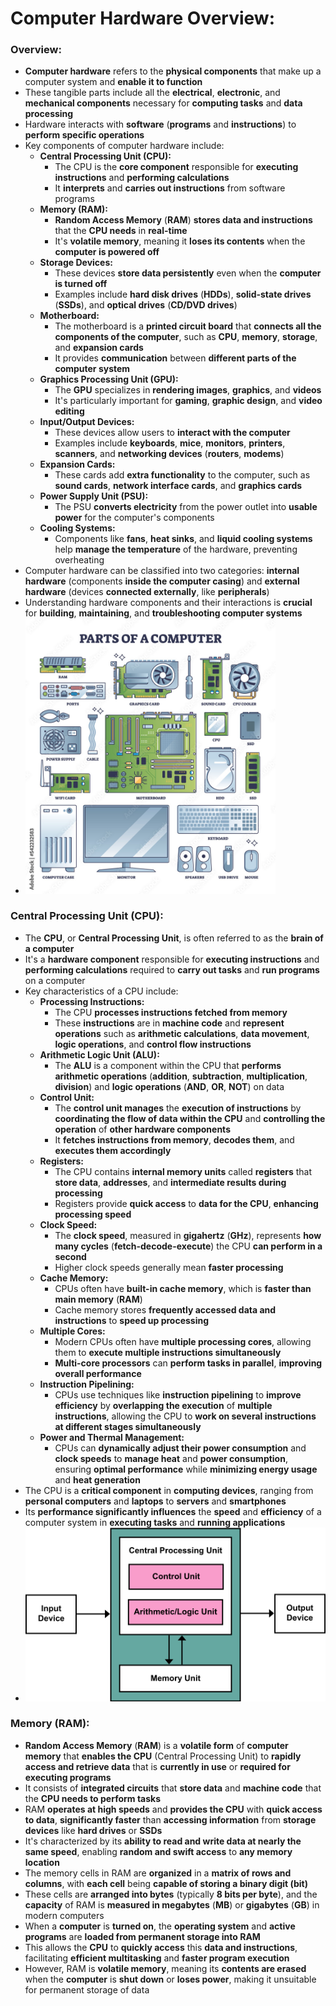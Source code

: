 # Computer Hardware Overview:

### Overview:
* **Computer hardware** refers to the **physical components** that make up a computer system and **enable it to 
  function**
* These tangible parts include all the **electrical**, **electronic**, and **mechanical components** necessary for 
  **computing tasks** and **data processing**
* Hardware interacts with **software** (**programs** and **instructions**) to **perform specific operations**
* Key components of computer hardware include:
  * **Central Processing Unit (CPU):**
    * The CPU is the **core component** responsible for **executing instructions** and **performing calculations**
    * It **interprets** and **carries out instructions** from software programs
  * **Memory (RAM):**
    * **Random Access Memory** (**RAM**) **stores data and instructions** that the **CPU needs** in **real-time**
    * It's **volatile memory**, meaning it **loses its contents** when the **computer is powered off**
  * **Storage Devices:**
    * These devices **store data persistently** even when the **computer is turned off**
    * Examples include **hard disk drives** (**HDDs**), **solid-state drives** (**SSDs**), and **optical drives** 
      (**CD/DVD drives**)
  * **Motherboard:**
    * The motherboard is a **printed circuit board** that **connects all the components of the computer**, such as 
      **CPU**, **memory**, **storage**, and **expansion cards**
    * It provides **communication** between **different parts of the computer system**
  * **Graphics Processing Unit (GPU):**
    * The **GPU** specializes in **rendering images**, **graphics**, and **videos**
    * It's particularly important for **gaming**, **graphic design**, and **video editing**
  * **Input/Output Devices:**
    * These devices allow users to **interact with the computer**
    * Examples include **keyboards**, **mice**, **monitors**, **printers**, **scanners**, and **networking devices** 
      (**routers**, **modems**)
  * **Expansion Cards:**
    * These cards add **extra functionality** to the computer, such as **sound cards**, **network interface cards**, 
      and **graphics cards**
  * **Power Supply Unit (PSU):**
    * The PSU **converts electricity** from the power outlet into **usable power** for the computer's components
  * **Cooling Systems:**
    * Components like **fans**, **heat sinks**, and **liquid cooling systems** help **manage the temperature** of the 
      hardware, preventing overheating
* Computer hardware can be classified into two categories: **internal hardware** (components **inside the computer 
  casing**) and **external hardware** (devices **connected externally**, like **peripherals**)
* Understanding hardware components and their interactions is **crucial** for **building**, **maintaining**, and 
  **troubleshooting computer systems**
* <img src="images/Computer_Hardware_Diagram.jpeg" width="400">

### Central Processing Unit (CPU):
* The **CPU**, or **Central Processing Unit**, is often referred to as the **brain of a computer**
* It's a **hardware component** responsible for **executing instructions** and **performing calculations** required to 
  **carry out tasks** and **run programs** on a computer
* Key characteristics of a CPU include:
  * **Processing Instructions:**
    * The CPU **processes instructions fetched from memory**
    * These **instructions** are in **machine code** and **represent operations** such as **arithmetic calculations**, 
      **data movement**, **logic operations**, and **control flow instructions**
  * **Arithmetic Logic Unit (ALU):**
    * The **ALU** is a component within the CPU that **performs arithmetic operations** (**addition**, **subtraction**, 
      **multiplication**, **division**) and **logic operations** (**AND**, **OR**, **NOT**) on data
  * **Control Unit:**
    * The **control unit manages** the **execution of instructions** by **coordinating the flow of data within the 
      CPU** and **controlling the operation** of **other hardware components**
    * It **fetches instructions from memory**, **decodes them**, and **executes them accordingly**
  * **Registers:**
    * The CPU contains **internal memory units** called **registers** that **store data**, **addresses**, and 
      **intermediate results during processing**
    * Registers provide **quick access** to **data for the CPU**, **enhancing processing speed**
  * **Clock Speed:**
    * The **clock speed**, measured in **gigahertz** (**GHz**), represents **how many cycles** 
      (**fetch-decode-execute**) the CPU **can perform in a second**
    * Higher clock speeds generally mean **faster processing**
  * **Cache Memory:**
    * CPUs often have **built-in cache memory**, which is **faster than main memory** (**RAM**)
    * Cache memory stores **frequently accessed data and instructions** to **speed up processing**
  * **Multiple Cores:**
    * Modern CPUs often have **multiple processing cores**, allowing them to **execute multiple instructions 
      simultaneously**
    * **Multi-core processors** can **perform tasks in parallel**, **improving overall performance**
  * **Instruction Pipelining:**
    * CPUs use techniques like **instruction pipelining** to **improve efficiency** by **overlapping the execution** of 
      **multiple instructions**, allowing the CPU to **work on several instructions at different stages simultaneously**
  * **Power and Thermal Management:**
    * CPUs can **dynamically adjust their power consumption** and **clock speeds** to **manage heat** and **power 
      consumption**, ensuring **optimal performance** while **minimizing energy usage** and **heat generation**
* The CPU is a **critical component** in **computing devices**, ranging from **personal computers** and **laptops** to 
  **servers** and **smartphones**
* Its **performance significantly influences** the **speed** and **efficiency** of a computer system in **executing 
  tasks** and **running applications**
* <img src="images/CPU_Diagram.png" width="500">

### Memory (RAM):
* **Random Access Memory** (**RAM**) is a **volatile form** of **computer memory** that **enables the CPU** (Central 
  Processing Unit) to 
  **rapidly access and retrieve data** that is **currently in use** or **required for executing programs**
* It consists of **integrated circuits** that **store data** and **machine code** that the **CPU needs to perform 
  tasks**
* RAM **operates at high speeds** and **provides the CPU** with **quick access to data**, **significantly faster** than 
  **accessing information** from **storage devices** like **hard drives** or **SSDs**
* It's characterized by its **ability to read and write data at nearly the same speed**, enabling **random and swift 
  access** to **any memory location**
* The memory cells in RAM are **organized** in a **matrix of rows and columns**, with **each cell** being **capable of 
  storing a binary digit (bit)**
* These cells are **arranged into bytes** (typically **8 bits per byte**), and the **capacity** of RAM is **measured in 
  megabytes** (**MB**) or **gigabytes** (**GB**) in modern computers
* When a **computer** is **turned on**, the **operating system** and **active programs** are **loaded from permanent 
  storage into RAM**
* This allows the **CPU** to **quickly access** this **data and instructions**, facilitating **efficient multitasking** 
  and **faster program execution**
* However, RAM is **volatile memory**, meaning its **contents are erased** when the **computer** is **shut down** or 
  **loses power**, making it unsuitable for permanent storage of data
